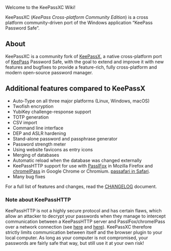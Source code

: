 Welcome to the KeePassXC Wiki!

KeePassXC (*KeePass Cross-platform Community Edition*) is a cross platform community-driven port of the Windows application “KeePass Password Safe”.

## About
KeePassXC is a community fork of [KeePassX](https://www.keepassx.org/), a native cross-platform port of [KeePass](http://keepass.info/) Password Safe, with the goal to extend and improve it with new features and bugfixes to provide a feature-rich, fully cross-platform and modern open-source password manager.

## Additional features compared to KeePassX
- Auto-Type on all three major platforms (Linux, Windows, macOS)
- Twofish encryption
- YubiKey challenge-response support
- TOTP generation
- CSV import
- Command line interface
- DEP and ASLR hardening
- Stand-alone password and passphrase generator
- Password strength meter
- Using website favicons as entry icons
- Merging of databases
- Automatic reload when the database was changed externally
- KeePassHTTP support for use with [PassIFox](https://addons.mozilla.org/en-us/firefox/addon/passifox/) in Mozilla Firefox and [chromeIPass](https://chrome.google.com/webstore/detail/chromeipass/ompiailgknfdndiefoaoiligalphfdae) in Google Chrome or Chromium. [passafari in Safari](https://github.com/mmichaa/passafari.safariextension/).
- Many bug fixes

For a full list of features and changes, read the [CHANGELOG](https://github.com/keepassxreboot/keepassxc/blob/master/CHANGELOG) document.

### Note about KeePassHTTP
KeePassHTTP is not a highly secure protocol and has certain flaws, which allow an attacker to decrypt your passwords when they manage to intercept communication between a KeePassHTTP server and PassIFox/chromeIPass over a network connection (see [here](https://github.com/pfn/keepasshttp/issues/258) and [here](https://github.com/keepassxreboot/keepassxc/issues/147)). KeePassXC therefore strictly limits communication between itself and the browser plugin to your local computer. As long as your computer is not compromised, your passwords are fairly safe that way, but still use it at your own risk!